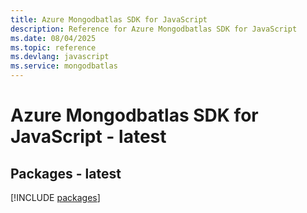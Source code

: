 ```yaml
---
title: Azure Mongodbatlas SDK for JavaScript
description: Reference for Azure Mongodbatlas SDK for JavaScript
ms.date: 08/04/2025
ms.topic: reference
ms.devlang: javascript
ms.service: mongodbatlas
---
```

# Azure Mongodbatlas SDK for JavaScript - latest
## Packages - latest
[!INCLUDE [packages](mongodbatlas-index.md)]